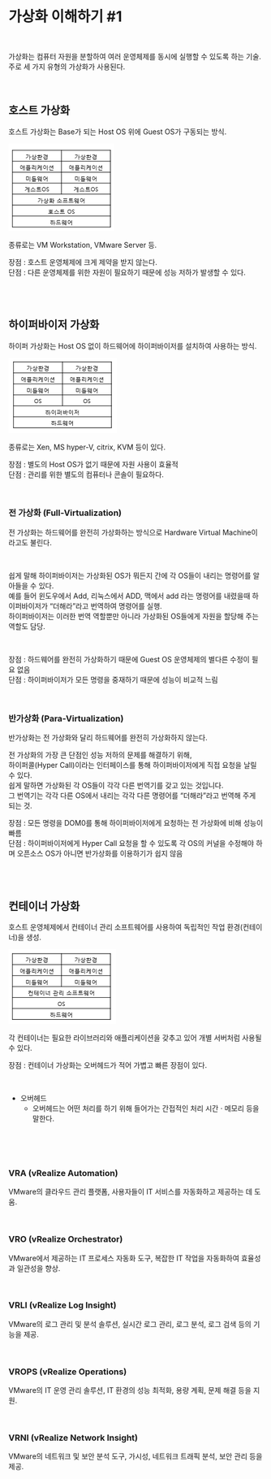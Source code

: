 # 가상화 이해하기 #1

<br>

가상화는 컴퓨터 자원을 분할하여 여러 운영체제를 동시에 실행할 수 있도록 하는 기술. <br>
주로 세 가지 유형의 가상화가 사용된다.

<br>

## 호스트 가상화

호스트 가상화는 Base가 되는 Host OS 위에 Guest OS가 구동되는 방식. <br>

![img_4.png](image/img_4.png)

종류로는 VM Workstation, VMware Server 등. <br>

장점 : 호스트 운영체제에 크게 제약을 받지 않는다. <br>
단점 : 다른 운영체제를 위한 자원이 필요하기 때문에 성능 저하가 발생할 수 있다. <br>

<br><br>

## 하이퍼바이저 가상화

하이퍼 가상화는 Host OS 없이 하드웨어에 하이퍼바이저를 설치하여 사용하는 방식. <br>

![img_5.png](image/img_5.png)

종류로는 Xen, MS hyper-V, citrix, KVM 등이 있다. <br>

장점 : 별도의 Host OS가 없기 때문에 자원 사용이 효율적 <br>
단점 : 관리를 위한 별도의 컴퓨터나 콘솔이 필요하다. <br>

<br>

### 전 가상화 (Full-Virtualization)

전 가상화는 하드웨어를 완전히 가상화하는 방식으로 Hardware Virtual Machine이라고도 불린다.

<br>

쉽게 말해 하이퍼바이저는 가상화된 OS가 뭐든지 간에 각 OS들이 내리는 명령어를 알아들을 수 있다. <br>
예를 들어 윈도우에서 Add, 리눅스에서 ADD, 맥에서 add 라는 명령어를 내렸을때 하이퍼바이저가 “더해라”라고 번역하여 명령어를 실행. <br>
하이퍼바이저는 이러한 번역 역할뿐만 아니라 가상화된 OS들에게 자원을 할당해 주는 역할도 담당. <br>

<br>

장점 : 하드웨어를 완전히 가상화하기 때문에 Guest OS 운영체제의 별다른 수정이 필요 없음 <br>
단점 : 하이퍼바이저가 모든 명령을 중재하기 때문에 성능이 비교적 느림 <br>

<br>

### 반가상화 (Para-Virtualization)

반가상화는 전 가상화와 달리 하드웨어를 완전히 가상화하지 않는다.

전 가상화의 가장 큰 단점인 성능 저하의 문제를 해결하기 위해, <br>
하이퍼콜(Hyper Call)이라는 인터페이스를 통해 하이퍼바이저에게 직접 요청을 날릴 수 있다. <br>
쉽게 말하면 가상화된 각 OS들이 각각 다른 번역기를 갖고 있는 것입니다. <br>
그 번역기는 각각 다른 OS에서 내리는 각각 다른 명령어를 “더해라”라고 번역해 주게 되는 것. <br>

장점 : 모든 명령을 DOM0를 통해 하이퍼바이저에게 요청하는 전 가상화에 비해 성능이 빠름 <br>
단점 : 하이퍼바이저에게 Hyper Call 요청을 할 수 있도록 각 OS의 커널을 수정해야 하며 오픈소스 OS가 아니면 반가상화를 이용하기가 쉽지 않음 <br>

<br><br>

## 컨테이너 가상화

호스트 운영체제에서 컨테이너 관리 소프트웨어를 사용하여 독립적인 작업 환경(컨테이너)을 생성. <br>

![img_6.png](image/img_6.png)

각 컨테이너는 필요한 라이브러리와 애플리케이션을 갖추고 있어 개별 서버처럼 사용될 수 있다. <br>

장점 : 컨테이너 가상화는 오버헤드가 적어 가볍고 빠른 장점이 있다. <br>

<br>

* 오버헤드
    * 오버헤드는 어떤 처리를 하기 위해 들어가는 간접적인 처리 시간 · 메모리 등을 말한다.

<br><br><br>

### VRA (vRealize Automation)

VMware의 클라우드 관리 플랫폼, 사용자들이 IT 서비스를 자동화하고 제공하는 데 도움. <br>

<br>

### VRO (vRealize Orchestrator)

VMware에서 제공하는 IT 프로세스 자동화 도구, 복잡한 IT 작업을 자동화하여 효율성과 일관성을 향상. <br>

<br>

### VRLI (vRealize Log Insight)

VMware의 로그 관리 및 분석 솔루션, 실시간 로그 관리, 로그 분석, 로그 검색 등의 기능을 제공. <br>

<br>

### VROPS (vRealize Operations)

VMware의 IT 운영 관리 솔루션, IT 환경의 성능 최적화, 용량 계획, 문제 해결 등을 지원. <br>

<br>

### VRNI (vRealize Network Insight)

VMware의 네트워크 및 보안 분석 도구, 가시성, 네트워크 트래픽 분석, 보안 관리 등을 제공. <br>


